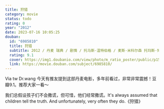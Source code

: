 ```yaml
---
title: 狩猎
category: movie
status: todo
rating: 0
year: "2012"
date: 2023-07-16 10:05:25
douban:
  id: "6985810"
  title: 狩猎
  subtitle: 2012 / 丹麦 瑞典 / 剧情 / 托马斯·温特伯格 / 麦斯·米科尔森 托玛斯·博·拉森
  rating: 9.1
  cover: https://img1.doubanio.com/view/photo/m_ratio_poster/public/p1546987967.jpg
  link: https://movie.douban.com/subject/6985810/
---
```


Via tw Dr.wang 今天有推友提到这部丹麦电影，多年前看过，非常非常震撼！豆瓣9.1。推荐大家一看～

我们总假设孩子们不会撒谎，但可惜，他们经常撒谎。It's always assumed that children tell the truth. And unfortunately, very often they do.《狩猎》